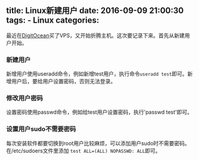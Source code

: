 title: Linux新建用户
date: 2016-09-09 21:00:30
tags:
    - Linux
categories:
---
最近在[DigitOcean](www.digitalocean.com/?refcode=7f7443d8d971)买了VPS，又开始折腾主机。这次要记录下来。首先从新建用户开始。

### 新建用户
新增用户使用useradd命令，例如新增test用户，执行命令`useradd test`即可。新增用户后，要给用户设置密码，否则无法登录。

### 修改用户密码
设置密码使用passwd命令，例如给test用户设置密码，执行'passwd test'即可。


### 设置用户sudo不需要密码
每次安装软件都要切换到root用户比较麻烦，可以添加用户sudo时不需要密码。在/etc/sudoers文件里添加
`test ALL=(ALL) NOPASSWD: ALL`即可。
